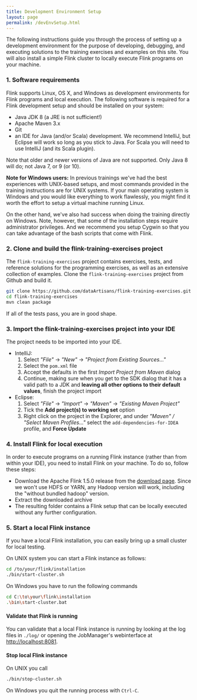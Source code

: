 ```yaml
---
title: Development Environment Setup
layout: page
permalink: /devEnvSetup.html
---
```


The following instructions guide you through the process of setting up a development environment for the purpose of developing, debugging, and executing solutions to the training exercises and examples on this site. You will also install a simple Flink cluster to locally execute Flink programs on your machine.

### 1. Software requirements

Flink supports Linux, OS X, and Windows as development environments for Flink programs and local execution. The following software is required for a Flink development setup and should be installed on your system:

- Java JDK 8 (a JRE is not sufficient!)
- Apache Maven 3.x
- Git
- an IDE for Java (and/or Scala) development. We recommend IntelliJ, but Eclipse will work so long as you stick to Java. For Scala you will need to use IntelliJ (and its Scala plugin).

Note that older and newer versions of Java are not supported. Only Java 8 will do; not Java 7, or 9 (or 10).

<div class="alert alert-info">
<p>
<strong>Note for Windows users:</strong>
In previous trainings we've had the best experiences with UNIX-based setups, and most commands provided in the training instructions are for UNIX systems.
If your main operating system is Windows and you would like everything to work flawlessly, you might find it worth the effort to setup a virtual machine running Linux.
</p>

<p>
On the other hand, we've also had success when doing the training directly on Windows.
Note, however, that some of the installation steps require administrator privileges.
And we recommend you setup Cygwin so that you can take advantage of the bash scripts that come with Flink.
</p>
</div>

### 2. Clone and build the flink-training-exercises project

The `flink-training-exercises` project contains exercises, tests, and reference solutions for the programming exercises, as well as an extensive collection of examples. Clone the `flink-training-exercises` project from Github and build it.

~~~bash
git clone https://github.com/dataArtisans/flink-training-exercises.git
cd flink-training-exercises
mvn clean package
~~~

If all of the tests pass, you are in good shape.

### 3. Import the flink-training-exercises project into your IDE

The  project needs to be imported into your IDE.

- IntelliJ:
  1. Select *"File"* -> *"New"* -> *"Project from Existing Sources..."*
  1. Select the `pom.xml` file
  1. Accept the defaults in the first *Import Project from Maven* dialog
  1. Continue, making sure when you get to the SDK dialog that it has a valid path to a JDK and **leaving all other options to their default values**, finish the project import
- Eclipse:
  1. Select *"File"* -> *"Import"* -> *"Maven"* -> *"Existing Maven Project"*
  1. Tick the **Add project(s) to working set** option
  1. Right click on the project in the Explorer, and under *"Maven" / "Select Maven Profiles..."* select the `add-dependencies-for-IDEA` profile, and **Force Update**

### 4. Install Flink for local execution

In order to execute programs on a running Flink instance (rather than from within your IDE), you need to install Flink on your machine. To do so, follow these steps:

- Download the Apache Flink 1.5.0 release from the [download page](http://flink.apache.org/downloads.html). Since we won't use HDFS or YARN, any Hadoop version will work, including the "without bundled hadoop" version.
- Extract the downloaded archive
- The resulting folder contains a Flink setup that can be locally executed without any further configuration.

### 5. Start a local Flink instance

If you have a local Flink installation, you can easily bring up a small cluster for local testing.

On UNIX system you can start a Flink instance as follows:

~~~bash
cd /to/your/flink/installation
./bin/start-cluster.sh
~~~

On Windows you have to run the following commands

~~~bash
cd C:\to\your\flink\installation
.\bin\start-cluster.bat
~~~

#### Validate that Flink is running

You can validate that a local Flink instance is running by looking at the log files in `./log/` or opening the JobManager's webinterface at [http://localhost:8081](http://localhost:8081).

#### Stop local Flink instance

On UNIX you call

~~~bash
./bin/stop-cluster.sh
~~~

On Windows you quit the running process with `Ctrl-C`.

